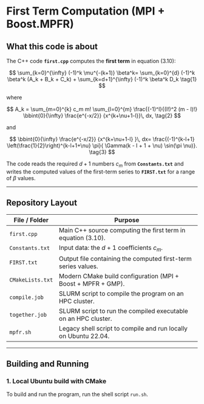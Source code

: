 $$\newcommand{\bbint}[2]{\;\backslash\!\!\!\!\backslash\!\!\!\!\!\int_{#1}^{#2}}$$ 
# First Term Computation (MPI + Boost.MPFR)

## What this code is about

The C++ code **`first.cpp`** computes the **first term** in equation (3.10):

$$
\sum_{k=0}^{\infty}
(-1)^k \mu^{-(k+1)} \beta^k=
\sum_{k=0}^{d}
(-1)^k \beta^k (A_k + B_k + C_k)
+
\sum_{k=d+1}^{\infty}
(-1)^k \beta^k D_k
\tag{1}
$$

where

$$
A_k =
\sum_{m=0}^{k}
c_m m!
\sum_{l=0}^{m}
\frac{(-1)^l}{(l!)^2 (m - l)!}
\bbint{0}{\infty} \frac{e^{-x/2}} {x^{k+\nu+1-l}}\, dx,
\tag{2}
$$

and

$$
\bbint{0}{\infty} \frac{e^{-x/2}} {x^{k+\nu+1-l} }\, dx=
\frac{(-1)^{k-l+1}
\left(\frac{1}{2}\right)^{k-l+1+\nu}
\pi}{
\Gamma(k - l + 1 + \nu)
\sin(\pi \nu)}.
\tag{3}
$$

The code reads the required $d + 1$ numbers $c_m$ from **`Constants.txt`** and writes the computed values of the first-term series to **`FIRST.txt`** for a range of $\beta$ values.

---

## Repository Layout

| File / Folder     | Purpose                                                                 |
|-------------------|-------------------------------------------------------------------------|
| `first.cpp`       | Main C++ source computing the first term in equation (3.10).            |
| `Constants.txt`   | Input data: the $d + 1$ coefficients $c_m$.                              |
| `FIRST.txt`       | Output file containing the computed first-term series values.           |
| `CMakeLists.txt`  | Modern CMake build configuration (MPI + Boost + MPFR + GMP).            |
| `compile.job`     | SLURM script to compile the program on an HPC cluster.                  |
| `together.job`    | SLURM script to run the compiled executable on an HPC cluster.          |
| `mpfr.sh`         | Legacy shell script to compile and run locally on Ubuntu 22.04.         |

---

## Building and Running

### 1. Local Ubuntu build with CMake

To build and run the program, run the shell script `run.sh`. 
